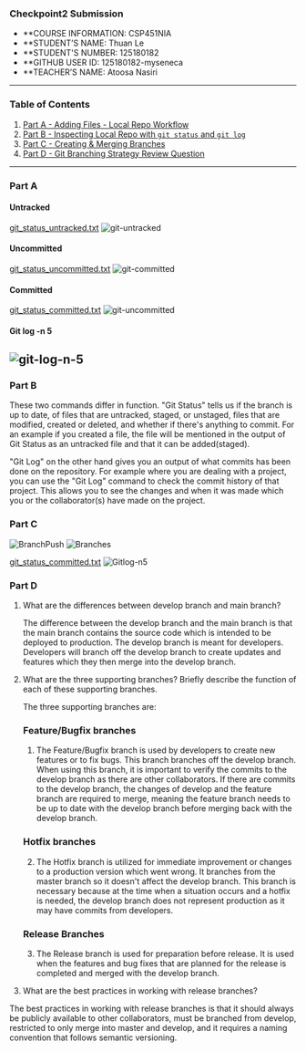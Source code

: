 ### Checkpoint2 Submission

- **COURSE INFORMATION: CSP451NIA
- **STUDENT’S NAME: Thuan Le
- **STUDENT'S NUMBER: 125180182
- **GITHUB USER ID: 125180182-myseneca
- **TEACHER’S NAME: Atoosa Nasiri

----
### Table of Contents
1. [Part A - Adding Files - Local Repo Workflow](#Part-A)
2. [Part B - Inspecting Local Repo with `git status` and `git log`](#Part-B)
3. [Part C - Creating & Merging Branches](#Part-C)
4. [Part D - Git Branching Strategy Review Question](#Part-D)
----

### Part A

#### Untracked
[git_status_untracked.txt](git_status_untracked.txt)
![git-untracked](images/untracked.png)

#### Uncommitted
[git_status_uncommitted.txt](git_status_uncommitted.txt)
![git-committed](images/uncommitted.png)

#### Committed
[git_status_committed.txt](git_status_committed.txt)
![git-uncommitted](images/committed.png)


#### Git log -n 5
![git-log-n-5](images/git-log-n-5.png)
----

### Part B

<p>These two commands differ in function. "Git Status" tells us if the branch is up to date, of files that are untracked, staged, or unstaged, files that are modified, created or deleted, and whether if there's anything to commit. For an example if you created a file, the file will be mentioned in the output of Git Status as an untracked file and that it can be added(staged).

"Git Log" on the other hand gives you an output of what commits has been done on the repository. For example where you are dealing with a project, you can use the "Git Log" command to check the commit history of that project. This allows you to see the changes and when it was made which you or the collaborator(s) have made on the project. </p>

### Part C

![BranchPush](images/branchpush.png)
![Branches](images/branches.png)

[git_status_committed.txt](git_log_output.txt)
![Gitlog-n5](images/gitlog-n.png)

### Part D

1. What are the differences between develop branch and main branch?

    <p> The difference between the develop branch and the main branch is that the main branch contains the source code which is intended to be deployed to production. The develop branch is meant for developers. Developers will branch off the develop branch to create updates and features which they then merge into the develop branch.</p>

2. What are the three supporting branches? Briefly describe the function of each of these supporting branches.

    <p> The three supporting branches are:</p>

    ### Feature/Bugfix branches 
     1. The Feature/Bugfix branch is used by developers to create new features or to fix bugs. This branch branches off the develop branch. When using this branch, it is important to verify the commits to the develop branch as there are other collaborators. If there are commits to the develop branch, the changes of develop and the feature branch are required to merge, meaning the feature branch needs to be up to date with the develop branch before merging back with the develop branch.

    ### Hotfix branches
     2. The Hotfix branch is utilized for immediate improvement or changes to a production version which went wrong. It branches from the master branch so it doesn't affect the develop branch. This branch is necessary because at the time when a situation occurs and a hotfix is needed, the develop branch does not represent production as it may have commits from developers.

    ### Release Branches   
     3. The Release branch is used for preparation before release. It is used when the features and bug fixes that are planned for the release is completed and merged with the develop branch.
     
     
3. What are the best practices in working with release branches?

The best practices in working with release branches is that it should always be publicly available to other collaborators, must be branched from develop, restricted to only merge into master and develop, and it requires a naming convention that follows semantic versioning.

